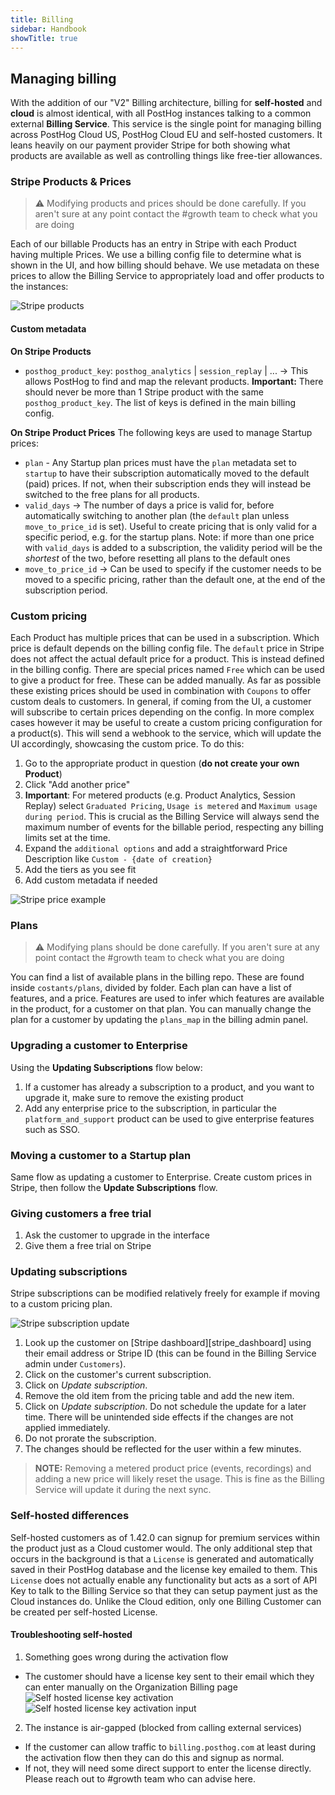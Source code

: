 ```yaml
---
title: Billing
sidebar: Handbook
showTitle: true
---
```



## Managing billing

With the addition of our "V2" Billing architecture, billing for **self-hosted** and **cloud** is almost identical, with all PostHog instances talking to a common external **Billing Service**. This service is the single point for managing billing across PostHog Cloud US, PostHog Cloud EU and self-hosted customers. It leans heavily on our payment provider Stripe for both showing what products are available as well as controlling things like free-tier allowances.


### Stripe Products & Prices

> ⚠️ Modifying products and prices should be done carefully. If you aren't sure at any point contact the #growth team to check what you are doing

Each of our billable Products has an entry in Stripe with each Product having multiple Prices.
We use a billing config file to determine what is shown in the UI, and how billing should behave.
We use metadata on these prices to allow the Billing Service to appropriately load and offer products to the instances:


![Stripe products](../../../images/handbook/growth/sales/stripe-products.png)



#### Custom metadata
**On Stripe Products**
* `posthog_product_key`: `posthog_analytics` | `session_replay` | ... -> This allows PostHog to find and map the relevant products. **Important:** There should never be more than 1 Stripe product with the same `posthog_product_key`. The list of keys is defined in the main billing config.

**On Stripe Product Prices**
The following keys are used to manage Startup prices:
* `plan` - Any Startup plan prices must have the `plan` metadata set to `startup` to have their subscription automatically moved to the default (paid) prices. If not, when their subscription ends they will instead be switched to the free plans for all products. 
* `valid_days` -> The number of days a price is valid for, before automatically switching to another plan (the `default` plan unless `move_to_price_id` is set). Useful to create pricing that is only valid for a specific period, e.g. for the startup plans. Note: if more than one price with `valid_days` is added to a subscription, the validity period will be the *shortest* of the two, before resetting all plans to the default ones 
* `move_to_price_id` -> Can be used to specify if the customer needs to be moved to a specific pricing, rather than the default one, at the end of the subscription period.


### Custom pricing 

Each Product has multiple prices that can be used in a subscription. Which price is default depends on the billing config file.
The `default` price in Stripe does not affect the actual default price for a product. This is instead defined in the billing config.
There are special prices named `Free` which can be used to give a product for free. These can be added manually.
As far as possible these existing prices should be used in combination with `Coupons` to offer custom deals to customers. 
In general, if coming from the UI, a customer will subscribe to certain prices depending on the config. 
In more complex cases however it may be useful to create a custom pricing configuration for a product(s).
This will send a webhook to the service, which will update the UI accordingly, showcasing the custom price.
To do this:

1. Go to the appropriate product in question (**do not create your own Product**)
1. Click "Add another price"
1. **Important**: For metered products (e.g. Product Analytics, Session Replay) select `Graduated Pricing`, `Usage is metered` and `Maximum usage during period`. This is crucial as the Billing Service will always send the maximum number of events for the billable period, respecting any billing limits set at the time.
1. Expand the `additional options` and add a straightforward Price Description like `Custom - {date of creation}`
1. Add the tiers as you see fit
1. Add custom metadata if needed

![Stripe price example](../../../images/handbook/growth/sales/stripe-custom-price.png)

### Plans
> ⚠️ Modifying plans should be done carefully. If you aren't sure at any point contact the #growth team to check what you are doing

You can find a list of available plans in the billing repo. These are found inside `costants/plans`, divided by folder.
Each plan can have a list of features, and a price.
Features are used to infer which features are available in the product, for a customer on that plan.
You can manually change the plan for a customer by updating the `plans_map` in the billing admin panel.

### Upgrading a customer to Enterprise
Using the **Updating Subscriptions** flow below:
1. If a customer has already a subscription to a product, and you want to upgrade it, make sure to remove the existing product
2. Add any enterprise price to the subscription, in particular the `platform_and_support` product can be used to give enterprise features such as SSO.

### Moving a customer to a Startup plan
Same flow as updating a customer to Enterprise.
Create custom prices in Stripe, then follow the **Update Subscriptions** flow.

### Giving customers a free trial
1. Ask the customer to upgrade in the interface
2. Give them a free trial on Stripe


### Updating subscriptions

Stripe subscriptions can be modified relatively freely for example if moving to a custom pricing plan. 

![Stripe subscription update](../../../images/handbook/growth/sales/stripe-update-subscription.png)

1. Look up the customer on [Stripe dashboard][stripe_dashboard] using their email address or Stripe ID (this can be found in the Billing Service admin under `Customers`).
1. Click on the customer's current subscription.
1. Click on _Update subscription_.
1. Remove the old item from the pricing table and add the new item. 
1. Click on _Update subscription_. Do not schedule the update for a later time. There will be unintended side effects if the changes are not applied immediately.
2. Do not prorate the subscription.
3. The changes should be reflected for the user within a few minutes.

> **NOTE:** Removing a metered product price (events, recordings) and adding a new price will likely reset the usage. This is fine as the Billing Service will update it during the next sync.


### Self-hosted differences

Self-hosted customers as of 1.42.0 can signup for premium services within the product just as a Cloud customer would. The only additional step that occurs in the background is that a `License` is generated and automatically saved in their PostHog database and the license key emailed to them. This `License` does not actually enable any functionality but acts as a sort of API Key to talk to the Billing Service so that they can setup payment just as the Cloud instances do. Unlike the Cloud edition, only one Billing Customer can be created per self-hosted License.

#### Troubleshooting self-hosted

1. Something goes wrong during the activation flow
  * The customer should have a license key sent to their email which they can enter manually on the Organization Billing page
  ![Self hosted license key activation](../../../images/handbook/growth/sales/self-hosted-license-key.png)
  ![Self hosted license key activation input](../../../images/handbook/growth/sales/self-hosted-license-key-input.png)
2. The instance is air-gapped (blocked from calling external services)
  * If the customer can allow traffic to `billing.posthog.com` at least during the activation flow then they can do this and signup as normal.
  * If not, they will need some direct support to enter the license directly. Please reach out to #growth team who can advise here.

